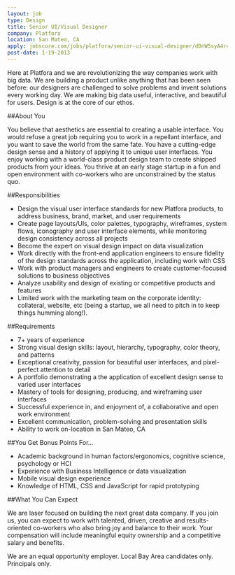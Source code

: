 ```yaml
---
layout: job
type: Design
title: Senior UI/Visual Designer
company: Platfora
location: San Mateo, CA
apply: jobscore.com/jobs/platfora/senior-ui-visual-designer/dDnW5syA4r4QR3eJe4egig
post-date: 1-19-2013
--- 
```


Here at Platfora and we are revolutionizing the way companies work with big data. We are building a product unlike anything that has been seen before: our designers are challenged to solve problems and invent solutions every working day. We are making big data useful, interactive, and beautiful for users. Design is at the core of our ethos.

##About You

You believe that aesthetics are essential to creating a usable interface. You would refuse a great job requiring you to work in a repellant interface, and you want to save the world from the same fate. You have a cutting-edge design sense and a history of applying it to unique user interfaces. You enjoy working with a world-class product design team to create shipped products from your ideas. You thrive at an early stage startup in a fun and open environment with co-workers who are unconstrained by the status quo.

##Responsibilities
* Design the visual user interface standards for new Platfora products, to address business, brand, market, and user requirements
* Create page layouts/UIs, color palettes, typography, wireframes, system flows, iconography and user interface elements, while monitoring design consistency across all projects
* Become the expert on visual design impact on data visualization
* Work directly with the front-end application engineers to ensure fidelity of the design standards across the application, including work with CSS
* Work with product managers and engineers to create customer-focused solutions to business objectives
* Analyze usability and design of existing or competitive products and features
* Limited work with the marketing team on the corporate identity: collateral, website, etc (being a startup, we all need to pitch in to keep things humming along!).

##Requirements
* 7+ years of experience
* Strong visual design skills: layout, hierarchy, typography, color theory, and patterns
* Exceptional creativity, passion for beautiful user interfaces, and pixel-perfect attention to detail
* A portfolio demonstrating a the application of excellent design sense to varied user interfaces
* Mastery of tools for designing, producing, and wireframing user interfaces
* Successful experience in, and enjoyment of, a collaborative and open work environment
* Excellent communication, problem-solving and presentation skills
* Ability to work on-location in San Mateo, CA

##You Get Bonus Points For…

* Academic background in human factors/ergonomics, cognitive science, psychology or HCI
* Experience with Business Intelligence or data visualization
* Mobile visual design experience
* Knowledge of HTML, CSS and JavaScript for rapid prototyping

##What You Can Expect

We are laser focused on building the next great data company. If you join us, you can expect to work with talented, driven, creative and results-oriented co-workers who also bring joy and balance to their work. Your compensation will include meaningful equity ownership and a competitive salary and benefits.

We are an equal opportunity employer. Local Bay Area candidates only. Principals only.